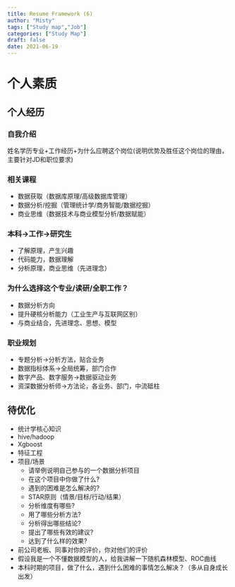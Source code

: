 ```yaml
---
title: Resume Framework (6)
author: "Misty"
tags: ["Study map","Job"]
categories: ["Study Map"]
draft: false
date: 2021-06-19
---
```




# 个人素质

## 个人经历
### 自我介绍

姓名学历专业+工作经历+为什么应聘这个岗位(说明优势及胜任这个岗位的理由，主要针对JD和职位要求)

### 相关课程

* 数据获取（数据库原理/高级数据库管理）
* 数据分析/挖掘（管理统计学/商务智能/数据挖掘）
* 商业思维（数据技术与商业模型分析/数据赋能）

### 本科->工作->研究生

* 了解原理，产生兴趣
* 代码能力，数据理解
* 分析原理，商业思维（先进理念）

### 为什么选择这个专业/读研/全职工作？
* 数据分析方向
* 提升硬核分析能力（工业生产与互联网区别）
* 与商业结合，先进理念、思想、模型

### 职业规划
* 专题分析->分析方法，贴合业务
* 数据指标体系->全局统筹，部门合作
* 数字产品、数字服务->数据驱动业务
* 资深数据分析师->方法论，各业务、部门，中流砥柱

## 待优化

* 统计学核心知识
* hive/hadoop
* Xgboost
* 特征工程
* 项目/场景
    * 请举例说明自己参与的一个数据分析项目
    * 在这个项目中你做了什么?
    * 遇到的困难是怎么解决的?
    * STAR原则（情景/目标/行动/结果）
    * 分析维度有哪些?
    * 用了哪些分析方法?
    * 分析得出哪些结论?
    * 提出了哪些有效的建议?
    * 达到了什么样的效果?
* 前公司老板、同事对你的评价，你对他们的评价
* 假设我是一个不懂数据模型的人，给我讲解一下随机森林模型、ROC曲线
* 本科时期的项目，做了什么，遇到什么困难的事情怎么解决？（多从自身成长出发）